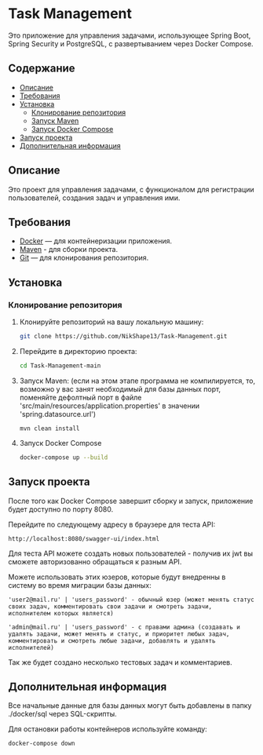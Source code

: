 # Task Management

Это приложение для управления задачами, использующее Spring Boot, Spring Security и PostgreSQL, с развертыванием через Docker Compose.

## Содержание

- [Описание](#Описание)
- [Требования](#Требования)
- [Установка](#Установка)
  - [Клонирование репозитория](#Клонирование-репозитория)
  - [Запуск Maven](#Запуск-Maven)
  - [Запуск Docker Compose](#Запуск-Docker-Compose)
- [Запуск проекта](#Запуск-проекта)
- [Дополнительная информация](#Дополнительная-информация)

## Описание

Это проект для управления задачами, с функционалом для регистрации пользователей, создания задач и управления ими.

## Требования

- [Docker](https://www.docker.com/get-started) — для контейнеризации приложения.
- [Maven](https://maven.apache.org/) - для сборки проекта.
- [Git](https://git-scm.com/) — для клонирования репозитория.

## Установка

### Клонирование репозитория

1. Клонируйте репозиторий на вашу локальную машину:

   ```bash
   git clone https://github.com/NikShape13/Task-Management.git
   
2. Перейдите в директорию проекта:
    ```bash
   cd Task-Management-main
3. Запуск Maven: (если на этом этапе программа не компилируется, то, возможно у вас занят необходимый для базы данных порт, поменяйте дефолтный порт в файле 'src/main/resources/application.properties' в значении 'spring.datasource.url')
   
       mvn clean install
    
4. Запуск Docker Compose
    ```bash
   docker-compose up --build
    
## Запуск проекта 
После того как Docker Compose завершит сборку и запуск, приложение будет доступно по порту 8080.

Перейдите по следующему адресу в браузере для теста API:
    
    http://localhost:8080/swagger-ui/index.html

Для теста API можете создать новых пользователей - получив их jwt вы сможете авторизованно обращаться к разным API.

Можете использовать этих юзеров, которые будут внедренны в систему во время миграции базы данных:

    'user2@mail.ru' | 'users_password' - обычный юзер (может менять статус своих задач, комментировать свои задачи и смотреть задачи, исполнителем которых является) 

    'admin@mail.ru' | 'users_password' - с правами админа (создавать и удалять задачи, может менять и статус, и приоритет любых задач, комментировать и смотреть любые задачи, добавлять и удалять исполнителей)

Так же будет создано несколько тестовых задач и комментариев.

## Дополнительная информация
Все начальные данные для базы данных могут быть добавлены в папку ./docker/sql через SQL-скрипты.

Для остановки работы контейнеров используйте команду:

    docker-compose down
    
    

